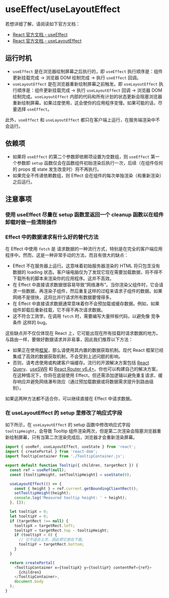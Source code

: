 # useEffect/useLayoutEffect

若想详细了解，请阅读如下官方文档：

- [React 官方文档 - useEffect](https://zh-hans.react.dev/reference/react/useEffect)
- [React 官方文档 - useLayoutEffect](https://zh-hans.react.dev/reference/react/useLayoutEffect)

## 运行时机

- `useEffect` 是在浏览器绘制屏幕之后执行的，即 `useEffect` 执行顺序是：组件更新挂载完成 -> 浏览器 DOM 绘制完成 -> 执行 `useEffect` 回调。
- `useLayoutEffect` 是在浏览器重新绘制屏幕之前触发。即 `useLayoutEffect` 执行顺序是：组件更新挂载完成 -> 执行 `useLayoutEffect` 回调 -> 浏览器 DOM 绘制完成。`useLayoutEffect` 内部的代码和所有计划的状态更新会阻塞浏览器重新绘制屏幕。如果过度使用，这会使你的应用程序变慢。如果可能的话，尽量选择 `useEffect`。

此外，`useEffect` 和 `useLayoutEffect` 都只在客户端上运行，在服务端渲染中不会运行。

## 依赖项

- 如果将 `useEffect` 的第二个参数即依赖项设置为空数组，则 `useEffect` 第一个参数即 `setup` 函数仅会在函数组件初始渲染后执行一次，后续（在组件任何的 props 或 state 发生改变时）将不再执行。
- 如果完全不传递依赖数组，则 Effect 会在组件的每次单独渲染（和重新渲染）之后运行。

## 注意事项

### 使用 useEffect 尽量在 setup 函数里返回一个 cleanup 函数以在组件卸载时做一些清除操作

### Effect 中的数据请求有什么好的替代方法

在 Effect 中使用 `fetch` 是 请求数据的一种流行方式，特别是在完全的客户端应用程序中。然而，这是一种非常手动的方法，而且有很大的缺点：

- Effect 不在服务器上运行。这意味着初始服务器渲染的 HTML 将只包含没有数据的 loading 状态。客户端电脑仅为了发现它现在需要加载数据，将不得不下载所有的脚本来渲染你的应用程序。这并不高效。
- 在 Effect 中直接请求数据很容易导致“网络瀑布”。当你渲染父组件时，它会请求一些数据，再渲染子组件，然后重复这样的过程来请求子组件的数据。如果网络不是很快，这将比并行请求所有数据要慢得多。
- 在 Effect 中直接请求数据通常意味着你不会预加载或缓存数据。例如，如果组件卸载后重新挂载，它不得不再次请求数据。
- 这不符合工效学。在调用 `fetch` 时，需要编写大量样板代码，以避免像 竞争条件 这样的 bug。

这些缺点并不仅仅体现在 React 上，它可能出现在所有挂载时请求数据的地方。与路由一样，要做好数据请求并非易事，因此我们推荐以下方法：

- 如果正在使用[框架](https://zh-hans.react.dev/learn/start-a-new-react-project#production-grade-react-frameworks)，那么请使用其内置的数据获取机制。现代 React 框架已经集成了高效的数据获取机制，不会受到上述问题的影响。
- 否则，请考虑使用或构建客户端缓存。流行的开源解决方案包括 [React Query](https://tanstack.com/query/latest)、[useSWR](https://beta.reactrouter.com/en/main/start/overview) 和 [React Router v6.4+](https://beta.reactrouter.com/en/main/start/overview)。你也可以构建自己的解决方案，在这种情况下，你将在底层使用 Effect，但还需添加逻辑以避免重复请求、缓存响应并避免网络瀑布效应（通过预加载数据或将数据需求提升到路由级别）。

如果这两种方法都不适合你，可以继续直接在 Effect 中请求数据。

### 在 useLayoutEffect 的 setup 里修改了响应式字段

如下所示，在 `useLayoutEffect` 的 setup 函数中修改响应式字段 `tooltipHeight`，会导致 Tooltip 组件渲染两次，但是第二次渲染会阻塞浏览器重新绘制屏幕，只有当第二次渲染完成后，浏览器才会重新渲染屏幕。

```js
import { useRef, useLayoutEffect, useState } from 'react';
import { createPortal } from 'react-dom';
import TooltipContainer from './TooltipContainer.js';

export default function Tooltip({ children, targetRect }) {
  const ref = useRef(null);
  const [tooltipHeight, setTooltipHeight] = useState(0);

  useLayoutEffect(() => {
    const { height } = ref.current.getBoundingClientRect();
    setTooltipHeight(height);
    console.log('Measured tooltip height: ' + height);
  }, []);

  let tooltipX = 0;
  let tooltipY = 0;
  if (targetRect !== null) {
    tooltipX = targetRect.left;
    tooltipY = targetRect.top - tooltipHeight;
    if (tooltipY < 0) {
      // 它不适合上方，因此把它放在下面。
      tooltipY = targetRect.bottom;
    }
  }

  return createPortal(
    <TooltipContainer x={tooltipX} y={tooltipY} contentRef={ref}>
      {children}
    </TooltipContainer>,
    document.body
  );
}
```

